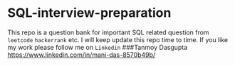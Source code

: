 # SQL-interview-preparation
This repo is a question bank for important SQL related question from `leetcode` `hackerrank` etc. I will keep update this repo time to time.
If you like my work please follow me on `Linkedin`
###Tanmoy Dasgupta https://www.linkedin.com/in/mani-das-8570b49b/ 
